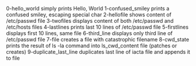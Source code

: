 0-hello_world simply prints Hello, World
1-confused_smiley prints a confused smiley, escaping special char
2-hellofile shows content of /etc/passwd file
3-twofiles displays content of both /etc/passwd and /etc/hosts files
4-lastlines prints last 10 lines of /etc/passwd file
5-firstlines displays first 10 lines, same file
6-third_line displays only third line of /etc/passwd file
7-file creates a file with catastrophic filename
8-cwd_state prints the result of ls -la command into ls_cwd_content file (patches or creates)
9-duplicate_last_line duplicates last line of iacta file and appends it to file
